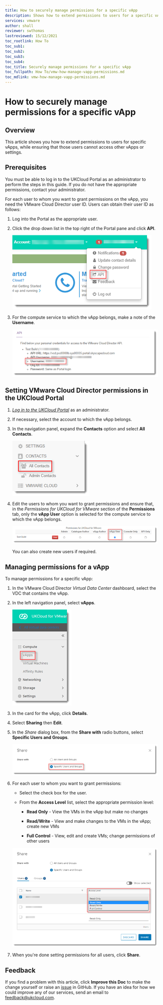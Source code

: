 ```yaml
---
title: How to securely manage permissions for a specific vApp
description: Shows how to extend permissions to users for a specific vApp, ensuring that those users cannot also access other vApps or settings
services: vmware
author: shall
reviewer: swthomas
lastreviewed: 15/12/2021
toc_rootlink: How To
toc_sub1: 
toc_sub2:
toc_sub3:
toc_sub4:
toc_title: Securely manage permissions for a specific vApp
toc_fullpath: How To/vmw-how-manage-vapp-permissions.md
toc_mdlink: vmw-how-manage-vapp-permissions.md
---
```


# How to securely manage permissions for a specific vApp

## Overview

This article shows you how to extend permissions to users for specific vApps, while ensuring that those users cannot access other vApps or settings.

## Prerequisites

You must be able to log in to the UKCloud Portal as an administrator to perform the steps in this guide. If you do not have the appropriate permissions, contact your administrator.

For each user to whom you want to grant permissions on the vApp, you need the VMware Cloud Director user ID. Users can obtain their user ID as follows:

1. Log into the Portal as the appropriate user.

2. Click the drop down list in the top right of the Portal pane and click **API**.

    ![API menu option in the UKCloud Portal](images/vmw-portal-mnu-api.png)

3. For the compute service to which the vApp belongs, make a note of the **Username**.

    ![API Username](images/vmw-portal-api-username.png)

## Setting VMware Cloud Director permissions in the UKCloud Portal

1. [*Log in to the UKCloud Portal*](../portal/ptl-gs.md#logging-in-to-the-ukcloud-portal) as an administrator.

2. If necessary, select the account to which the vApp belongs.

3. In the navigation panel, expand the **Contacts** option and select **All Contacts**.

    ![All Contacts menu option in UKCloud Portal](images/ptl-menu-all-contacts.png)

4. Edit the users to whom you want to grant permissions and ensure that, in the *Permissions for UKCloud for VMware* section of the **Permissions** tab, only the **vApp User** option is selected for the compute service to which the vApp belongs.

    ![vApp User permission for UKCloud for VMware](images/ptl-contact-permissions-vapp-user.png)

    You can also create new users if required.

## Managing permissions for a vApp

To manage permissions for a specific vApp:

1. In the VMware Cloud Director *Virtual Data Center* dashboard, select the VDC that contains the vApp.

2. In the left navigation panel, select **vApps**.

    ![vApps menu option in VMware Cloud Director](images/vmw-vcd10.1-tab-vapps.png)

3. In the card for the vApp, click **Details**.

4. Select **Sharing** then **Edit**.

5. In the *Share* dialog box, from the **Share with** radio buttons, select **Specific Users and Groups**.

   ![Share with specific users or groups option](images/vmw-vcd10.1-share-vapp-specific.png)

6. For each user to whom you want to grant permissions:

    - Select the check box for the user.

    - From the **Access Level** list, select the appropriate permission level:

      - **Read Only** - View the VMs in the vApp but make no changes

      - **Read/Write** - View and make changes to the VMs in the vApp; create new VMs

      - **Full Control** - View, edit and create VMs; change permissions of other users

    ![Share dialog box with access levels](images/vmw-vcd10.1-share-vapp.png)

7. When you're done setting permissions for all users, click **Share**.

## Feedback

If you find a problem with this article, click **Improve this Doc** to make the change yourself or raise an [issue](https://github.com/UKCloud/documentation/issues) in GitHub. If you have an idea for how we could improve any of our services, send an email to <feedback@ukcloud.com>.

